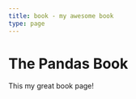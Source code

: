 ```yaml
---
title: book - my awesome book
type: page
---
```


# The Pandas Book
This my great book page!

<contact-form/>
